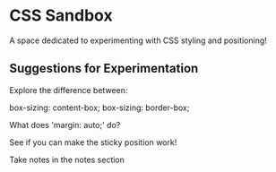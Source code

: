 # CSS Sandbox

A space dedicated to experimenting with CSS styling and positioning!

## Suggestions for Experimentation

Explore the difference between:

   box-sizing: content-box;
   box-sizing: border-box;

What does 'margin: auto;' do?

See if you can make the sticky position work!

Take notes in the notes section
